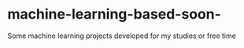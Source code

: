 # machine-learning-based-soon-
Some machine learning projects developed for my studies or free time
